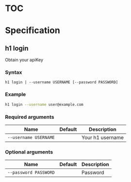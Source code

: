 # TOC



# Specification

## h1 login

Obtain your apiKey

### Syntax

```h1 login | --username USERNAME [--password PASSWORD]```

### Example

```bash
h1 login --username user@example.com
```

### Required arguments

| Name | Default | Description |
| ---- | ------- | ----------- |
| ```--username USERNAME``` |  | Your h1 username |

### Optional arguments

| Name | Default | Description |
| ---- | ------- | ----------- |
| ```--password PASSWORD``` |  | Password |

